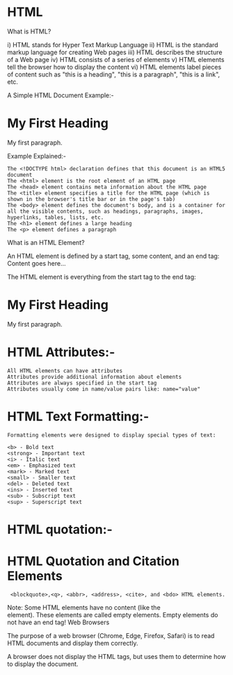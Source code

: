 # HTML
What is HTML?

   i) HTML stands for Hyper Text Markup Language
   ii) HTML is the standard markup language for creating Web pages
  iii) HTML describes the structure of a Web page
   iv) HTML consists of a series of elements
    v) HTML elements tell the browser how to display the content
   vi) HTML elements label pieces of content such as "this is a heading", "this is a paragraph", "this is a link", etc.

A Simple HTML Document Example:-
<!DOCTYPE html>
<html>
<head>
<title>Page Title</title>
</head>
<body>

<h1>My First Heading</h1>
<p>My first paragraph.</p>

</body>
</html>

Example Explained:-

    The <!DOCTYPE html> declaration defines that this document is an HTML5 document
    The <html> element is the root element of an HTML page
    The <head> element contains meta information about the HTML page
    The <title> element specifies a title for the HTML page (which is shown in the browser's title bar or in the page's tab)
    The <body> element defines the document's body, and is a container for all the visible contents, such as headings, paragraphs, images, hyperlinks, tables, lists, etc.
    The <h1> element defines a large heading
    The <p> element defines a paragraph

What is an HTML Element?

An HTML element is defined by a start tag, some content, and an end tag:
<tagname> Content goes here... </tagname>

The HTML element is everything from the start tag to the end tag:
<h1>My First Heading</h1>
<p>My first paragraph.</p>

# HTML Attributes:-

    All HTML elements can have attributes
    Attributes provide additional information about elements
    Attributes are always specified in the start tag
    Attributes usually come in name/value pairs like: name="value"

 # HTML Text Formatting:-
    Formatting elements were designed to display special types of text:

    <b> - Bold text
    <strong> - Important text
    <i> - Italic text
    <em> - Emphasized text
    <mark> - Marked text
    <small> - Smaller text
    <del> - Deleted text
    <ins> - Inserted text
    <sub> - Subscript text
    <sup> - Superscript text

# HTML quotation:-
# HTML Quotation and Citation Elements
     <blockquote>,<q>, <abbr>, <address>, <cite>, and <bdo> HTML elements.

  
    



Note: Some HTML elements have no content (like the <br> element). These elements are called empty elements. Empty elements do not have an end tag!
Web Browsers

The purpose of a web browser (Chrome, Edge, Firefox, Safari) is to read HTML documents and display them correctly.

A browser does not display the HTML tags, but uses them to determine how to display the document.

